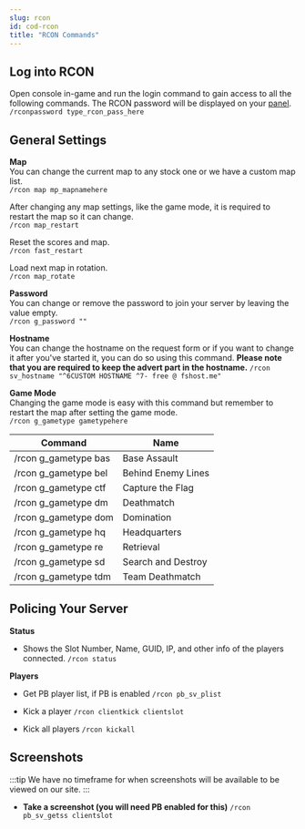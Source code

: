 ```yaml
---
slug: rcon
id: cod-rcon
title: "RCON Commands"
---
```


## Log into RCON
Open console in-game and run the login command to gain access to all the following commands. The RCON password will be displayed on your [panel](https://fshost.me/free-panel).
<br /> `/rconpassword type_rcon_pass_here`

## General Settings
**Map**<br />
You can change the current map to any stock one or we have a custom map list.
<br /> `/rcon map mp_mapnamehere`

After changing any map settings, like the game mode, it is required to restart the map so it can change.
<br /> `/rcon map_restart`

Reset the scores and map.
<br /> `/rcon fast_restart`

Load next map in rotation.
<br /> `/rcon map_rotate`

**Password** <br />You can change or remove the password to join your server by leaving the value empty.
<br /> `/rcon g_password ""`

**Hostname** <br />You can change the hostname on the request form or if you want to change it after you've started it, you can do so using this command. **Please note that you are required to keep the advert part in the hostname.**
`/rcon sv_hostname "^6CUSTOM HOSTNAME ^7- free @ fshost.me"`

**Game Mode** <br />
Changing the game mode is easy with this command but remember to restart the map after setting the game mode.
<br /> `/rcon g_gametype gametypehere`

| Command | Name |
| ------- | ---- |
| /rcon g_gametype bas  | Base Assault |
| /rcon g_gametype bel | Behind Enemy Lines |
| /rcon g_gametype ctf  | Capture the Flag |
| /rcon g_gametype dm | Deathmatch |
| /rcon g_gametype dom | Domination |
| /rcon g_gametype hq | Headquarters |
| /rcon g_gametype re | Retrieval |
| /rcon g_gametype sd | Search and Destroy |
| /rcon g_gametype tdm | Team Deathmatch |


## Policing Your Server

**Status**
- Shows the Slot Number, Name, GUID, IP, and other info of the players connected.
`/rcon status`

**Players**
- Get PB player list, if PB is enabled
`/rcon pb_sv_plist`

- Kick a player
`/rcon clientkick clientslot`

- Kick all players
`/rcon kickall`

## Screenshots
:::tip
We have no timeframe for when screenshots will be available to be viewed on our site.
:::

- **Take a screenshot (you will need PB enabled for this)**
`/rcon pb_sv_getss clientslot`
